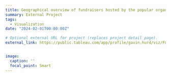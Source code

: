 ```yaml
---
title: Geographical overview of fundraisers hosted by the popular organization, Kickstarter.
summary: External Project
tags:
  - Visualization
date: "2024-02-01T00:00:00Z"

# Optional external URL for project (replaces project detail page).
external_link: https://public.tableau.com/app/profile/gavin.hurd/viz/FundraisersbyLocation/Dashboard4?publish=yes


image:
  caption: ''
  focal_point: Smart
---
```

